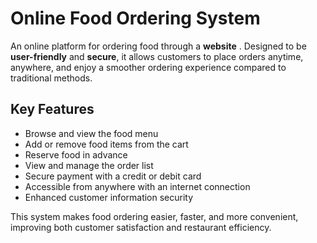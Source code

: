 # Online Food Ordering System

An online platform for ordering food through a **website** . Designed to be **user-friendly** and **secure**, it allows customers to place orders anytime, anywhere, and enjoy a smoother ordering experience compared to traditional methods.

## Key Features
- Browse and view the food menu  
- Add or remove food items from the cart  
- Reserve food in advance  
- View and manage the order list  
- Secure payment with a credit or debit card  
- Accessible from anywhere with an internet connection  
- Enhanced customer information security  

This system makes food ordering easier, faster, and more convenient, improving both customer satisfaction and restaurant efficiency.

